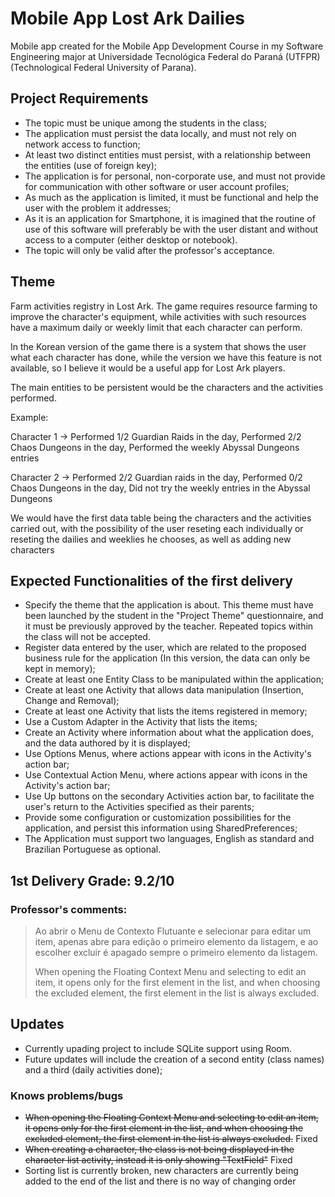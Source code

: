 # Mobile App Lost Ark Dailies

Mobile app created for the Mobile App Development Course in my Software Engineering major at Universidade Tecnológica Federal do Paraná (UTFPR)(Technological Federal University of Parana).

## Project Requirements
* The topic must be unique among the students in the class;
* The application must persist the data locally, and must not rely on network access to function;
* At least two distinct entities must persist, with a relationship between the entities (use of foreign key);
* The application is for personal, non-corporate use, and must not provide for communication with other software or user account profiles;
* As much as the application is limited, it must be functional and help the user with the problem it addresses;
* As it is an application for Smartphone, it is imagined that the routine of use of this software will preferably be with the user distant and without access to a computer (either desktop or notebook).
* The topic will only be valid after the professor's acceptance.

## Theme
Farm activities registry in Lost Ark. The game requires resource farming to improve the character's equipment, while activities with such resources have a maximum daily or weekly limit that each character can perform.

In the Korean version of the game there is a system that shows the user what each character has done, while the version we have this feature is not available, so I believe it would be a useful app for Lost Ark players.

The main entities to be persistent would be the characters and the activities performed.

Example:

Character 1 -> Performed 1/2 Guardian Raids in the day, Performed 2/2 Chaos Dungeons in the day, Performed the weekly Abyssal Dungeons entries

Character 2 -> Performed 2/2 Guardian raids in the day, Performed 0/2 Chaos Dungeons in the day, Did not try the weekly entries in the Abyssal Dungeons

We would have the first data table being the characters and the activities carried out, with the possibility of the user reseting each individually or reseting the dailies and weeklies he chooses, as well as adding new characters

## Expected Functionalities of the first delivery

* Specify the theme that the application is about. This theme must have been launched by the student in the "Project Theme" questionnaire, and it must be previously approved by the teacher. Repeated topics within the class will not be accepted.
* Register data entered by the user, which are related to the proposed business rule for the application (In this version, the data can only be kept in memory);
* Create at least one Entity Class to be manipulated within the application;
* Create at least one Activity that allows data manipulation (Insertion, Change and Removal);
* Create at least one Activity that lists the items registered in memory;
* Use a Custom Adapter in the Activity that lists the items;
* Create an Activity where information about what the application does, and the data authored by it is displayed;
* Use Options Menus, where actions appear with icons in the Activity's action bar;
* Use Contextual Action Menu, where actions appear with icons in the Activity's action bar;
* Use Up buttons on the secondary Activities action bar, to facilitate the user's return to the Activities specified as their parents;
* Provide some configuration or customization possibilities for the application, and persist this information using SharedPreferences;
* The Application must support two languages, English as standard and Brazilian Portuguese as optional.


## 1st Delivery Grade: 9.2/10
### Professor's comments:
>Ao abrir o Menu de Contexto Flutuante e selecionar para editar um item, apenas abre para edição o primeiro elemento da listagem, e ao escolher excluir é apagado sempre o primeiro elemento da listagem.
>
>When opening the Floating Context Menu and selecting to edit an item, it opens only for the first element in the list, and when choosing the excluded element, the first element in the list is always excluded.

## Updates
* Currently upading project to include SQLite support using Room.
* Future updates will include the creation of a second entity (class names) and a third (daily activities done);


### Knows problems/bugs
* ~~When opening the Floating Context Menu and selecting to edit an item, it opens only for the first element in the list, and when choosing the excluded element, the first element in the list is always excluded.~~ Fixed
* ~~When creating a character, the class is not being displayed in the character list activity, instead it is only showing "TextField"~~ Fixed
* Sorting list is currently broken, new characters are currently being added to the end of the list and there is no way of changing order
